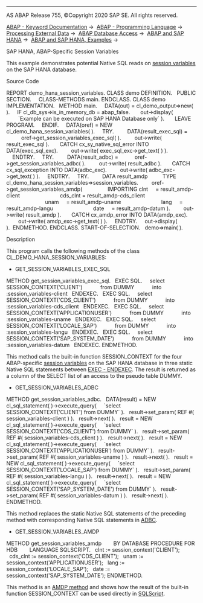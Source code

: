   

* * *

AS ABAP Release 755, ©Copyright 2020 SAP SE. All rights reserved.

[ABAP - Keyword Documentation](https://help.sap.com/doc/abapdocu_755_index_htm/7.55/en-US/abenabap.htm) →  [ABAP - Programming Language](https://help.sap.com/doc/abapdocu_755_index_htm/7.55/en-US/abenabap_reference.htm) →  [Processing External Data](https://help.sap.com/doc/abapdocu_755_index_htm/7.55/en-US/abenabap_language_external_data.htm) →  [ABAP Database Access](https://help.sap.com/doc/abapdocu_755_index_htm/7.55/en-US/abenabap_sql.htm) →  [ABAP and SAP HANA](https://help.sap.com/doc/abapdocu_755_index_htm/7.55/en-US/abenabap_hana.htm) →  [ABAP and SAP HANA, Examples](https://help.sap.com/doc/abapdocu_755_index_htm/7.55/en-US/abenabap_and_hana_abexas.htm) → 

SAP HANA, ABAP-Specific Session Variables

This example demonstrates potential Native SQL reads on [session variables](https://help.sap.com/doc/abapdocu_755_index_htm/7.55/en-US/abenhana_session_variables.htm) on the SAP HANA database.

Source Code

REPORT demo\_hana\_session\_variables.
CLASS demo DEFINITION.
  PUBLIC SECTION.
    CLASS-METHODS main.
ENDCLASS.
CLASS demo IMPLEMENTATION.
  METHOD main.
    DATA(out) = cl\_demo\_output=>new( ).
    IF cl\_db\_sys=>is\_in\_memory\_db = abap\_false.
      out->display(
        \`Example can be executed on SAP HANA Database only\` ).
      LEAVE PROGRAM.
    ENDIF.
    DATA(oref) = NEW cl\_demo\_hana\_session\_variables( ).
    TRY.
        DATA(result\_exec\_sql) =
          oref->get\_session\_variables\_exec\_sql( ).
        out->write( result\_exec\_sql ).
      CATCH cx\_sy\_native\_sql\_error INTO DATA(exec\_sql\_exc).
        out->write( exec\_sql\_exc->get\_text( ) ).
    ENDTRY.
    TRY.
        DATA(result\_adbc) =
          oref->get\_session\_variables\_adbc( ).
        out->write( result\_adbc ).
      CATCH cx\_sql\_exception INTO DATA(adbc\_exc).
        out->write( adbc\_exc->get\_text( ) ).
    ENDTRY.
    TRY.
        DATA result\_amdp
         TYPE cl\_demo\_hana\_session\_variables=>session\_variables.
        oref->get\_session\_variables\_amdp(
                IMPORTING clnt     = result\_amdp-client
                          cds\_clnt = result\_amdp-cds\_client
                          unam     = result\_amdp-uname
                          lang     = result\_amdp-langu
                          date     = result\_amdp-datum ).
        out->write( result\_amdp ).
      CATCH cx\_amdp\_error INTO DATA(amdp\_exc).
        out->write( amdp\_exc->get\_text( ) ).
    ENDTRY.
    out->display( ).  ENDMETHOD.
ENDCLASS.
START-OF-SELECTION.
  demo=>main( ).

Description

This program calls the following methods of the class CL\_DEMO\_HANA\_SESSION\_VARIABLES:

-   GET\_SESSION\_VARIABLES\_EXEC\_SQL

METHOD get\_session\_variables\_exec\_sql.
  EXEC SQL.
    select SESSION\_CONTEXT('CLIENT')
           from DUMMY
           into :session\_variables-client
  ENDEXEC.
  EXEC SQL.
    select SESSION\_CONTEXT('CDS\_CLIENT')
           from DUMMY
           into :session\_variables-cds\_client
  ENDEXEC.
  EXEC SQL.
    select SESSION\_CONTEXT('APPLICATIONUSER')
           from DUMMY
           into :session\_variables-uname
  ENDEXEC.
  EXEC SQL.
    select SESSION\_CONTEXT('LOCALE\_SAP')
           from DUMMY
           into :session\_variables-langu
  ENDEXEC.
  EXEC SQL.
    select SESSION\_CONTEXT('SAP\_SYSTEM\_DATE')
           from DUMMY
           into :session\_variables-datum
  ENDEXEC.
ENDMETHOD.

This method calls the built-in function SESSION\_CONTEXT for the four ABAP-specific [session variables](https://help.sap.com/doc/abapdocu_755_index_htm/7.55/en-US/abenhana_session_variables.htm) on the SAP HANA database in three static Native SQL statements between [EXEC - ENDEXEC](https://help.sap.com/doc/abapdocu_755_index_htm/7.55/en-US/abapexec.htm). The result is returned as a column of the SELECT list of an access to the pseudo table DUMMY.

-   GET\_SESSION\_VARIABLES\_ADBC

METHOD get\_session\_variables\_adbc.
  DATA(result) = NEW cl\_sql\_statement( )->execute\_query(
    \`select SESSION\_CONTEXT('CLIENT') from DUMMY\` ).
  result->set\_param( REF #( session\_variables-client ) ).
  result->next( ).
  result = NEW cl\_sql\_statement( )->execute\_query(
    \`select SESSION\_CONTEXT('CDS\_CLIENT') from DUMMY\` ).
  result->set\_param( REF #( session\_variables-cds\_client ) ).
  result->next( ).
  result = NEW cl\_sql\_statement( )->execute\_query(
    \`select SESSION\_CONTEXT('APPLICATIONUSER') from DUMMY\` ).
  result->set\_param( REF #( session\_variables-uname ) ).
  result->next( ).
  result = NEW cl\_sql\_statement( )->execute\_query(
    \`select SESSION\_CONTEXT('LOCALE\_SAP') from DUMMY\` ).
  result->set\_param( REF #( session\_variables-langu ) ).
  result->next( ).
  result = NEW cl\_sql\_statement( )->execute\_query(
    \`select SESSION\_CONTEXT('SAP\_SYSTEM\_DATE') from DUMMY\` ).
  result->set\_param( REF #( session\_variables-datum ) ).
  result->next( ).
ENDMETHOD.

This method replaces the static Native SQL statements of the preceding method with corresponding Native SQL statements in [ADBC](https://help.sap.com/doc/abapdocu_755_index_htm/7.55/en-US/abenadbc_glosry.htm "Glossary Entry").

-   GET\_SESSION\_VARIABLES\_AMDP

METHOD get\_session\_variables\_amdp
       BY DATABASE PROCEDURE FOR HDB
       LANGUAGE SQLSCRIPT.
  clnt := session\_context('CLIENT');
  cds\_clnt := session\_context('CDS\_CLIENT');
  unam := session\_context('APPLICATIONUSER');
  lang := session\_context('LOCALE\_SAP');
  date := session\_context('SAP\_SYSTEM\_DATE');
ENDMETHOD.

This method is an [AMDP method](https://help.sap.com/doc/abapdocu_755_index_htm/7.55/en-US/abenamdp_method_glosry.htm "Glossary Entry") and shows how the result of the built-in function SESSION\_CONTEXT can be used directly in [SQLScript](https://help.sap.com/doc/abapdocu_755_index_htm/7.55/en-US/abensql_script_glosry.htm "Glossary Entry").